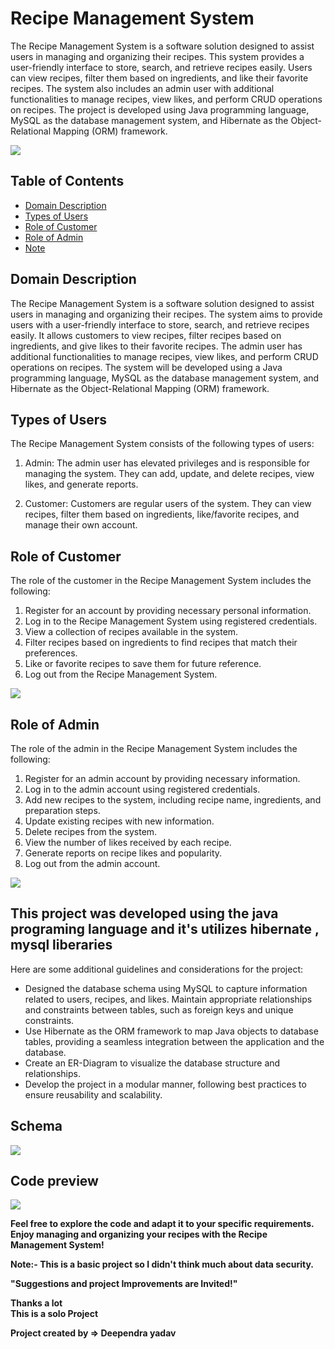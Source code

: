 # Recipe Management System

The Recipe Management System is a software solution designed to assist users in managing and organizing their recipes. This system provides a user-friendly interface to store, search, and retrieve recipes easily. Users can view recipes, filter them based on ingredients, and like their favorite recipes. The system also includes an admin user with additional functionalities to manage recipes, view likes, and perform CRUD operations on recipes. The project is developed using Java programming language, MySQL as the database management system, and Hibernate as the Object-Relational Mapping (ORM) framework.

<img src = "https://github.com/DeependrYadav/lonely-egg-2821/assets/121309012/d0c284f9-d722-4758-8d67-53419fe1f1b6"/>

## Table of Contents
- [Domain Description](#domain-description)
- [Types of Users](#types-of-users)
- [Role of Customer](#role-of-customer)
- [Role of Admin](#role-of-admin)
- [Note](#note)

## Domain Description
The Recipe Management System is a software solution designed to assist users in managing and organizing their recipes. The system aims to provide users with a user-friendly interface to store, search, and retrieve recipes easily. It allows customers to view recipes, filter recipes based on ingredients, and give likes to their favorite recipes. The admin user has additional functionalities to manage recipes, view likes, and perform CRUD operations on recipes. The system will be developed using a Java programming language, MySQL as the database management system, and Hibernate as the Object-Relational Mapping (ORM) framework.

## Types of Users
The Recipe Management System consists of the following types of users:

1. Admin: The admin user has elevated privileges and is responsible for managing the system. They can add, update, and delete recipes, view likes, and generate reports.

2. Customer: Customers are regular users of the system. They can view recipes, filter them based on ingredients, like/favorite recipes, and manage their own account.

## Role of Customer
The role of the customer in the Recipe Management System includes the following:

1. Register for an account by providing necessary personal information.
2. Log in to the Recipe Management System using registered credentials.
3. View a collection of recipes available in the system.
4. Filter recipes based on ingredients to find recipes that match their preferences.
5. Like or favorite recipes to save them for future reference.
6. Log out from the Recipe Management System.

<img src = "https://github.com/DeependrYadav/lonely-egg-2821/assets/121309012/bd81f245-b2d8-4daa-8b0a-a32e7ccbf1bd"/>

## Role of Admin
The role of the admin in the Recipe Management System includes the following:

1. Register for an admin account by providing necessary information.
2. Log in to the admin account using registered credentials.
3. Add new recipes to the system, including recipe name, ingredients, and preparation steps.
4. Update existing recipes with new information.
5. Delete recipes from the system.
6. View the number of likes received by each recipe.
7. Generate reports on recipe likes and popularity.
8. Log out from the admin account.

<img src = "https://github.com/DeependrYadav/lonely-egg-2821/assets/121309012/83b9718a-e024-47c4-87ba-ead61f07b0b6"/>


## This project was developed using the java programing language and it's utilizes hibernate , mysql liberaries
Here are some additional guidelines and considerations for the project:

- Designed the database schema using MySQL to capture information related to users, recipes, and likes. Maintain appropriate relationships and constraints between tables, such as foreign keys and unique constraints.
- Use Hibernate as the ORM framework to map Java objects to database tables, providing a seamless integration between the application and the database.
- Create an ER-Diagram to visualize the database structure and relationships.
- Develop the project in a modular manner, following best practices to ensure reusability and scalability.

## Schema

<img src = "https://github.com/DeependrYadav/lonely-egg-2821/assets/121309012/4202114c-affa-44ea-b5a4-8edbb6971791"/>

## Code preview
<img src = "https://github.com/DeependrYadav/lonely-egg-2821/assets/121309012/d14cf0be-1143-40a4-9ecb-db6a7f7a0d7c"/>


**Feel free to explore the code and adapt it to your specific requirements. Enjoy managing and organizing your recipes with the Recipe Management System!**

**Note:- This is a basic project so I didn't think much about data security.**

**"Suggestions and project Improvements are Invited!"**  
  
**Thanks a lot**   
**This is a solo Project**

**Project created by => Deependra yadav**

